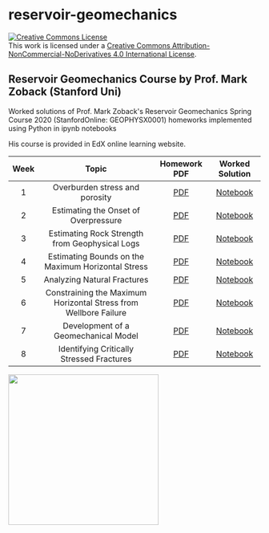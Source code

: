 # reservoir-geomechanics

<a rel="license" href="http://creativecommons.org/licenses/by-nc-nd/4.0/"><img alt="Creative Commons License" style="border-width:0" src="https://i.creativecommons.org/l/by-nc-nd/4.0/88x31.png" /></a><br />This work is licensed under a <a rel="license" href="http://creativecommons.org/licenses/by-nc-nd/4.0/">Creative Commons Attribution-NonCommercial-NoDerivatives 4.0 International License</a>.

## Reservoir Geomechanics Course by Prof. Mark Zoback (Stanford Uni)

Worked solutions of Prof. Mark Zoback's Reservoir Geomechanics Spring Course 2020 (StanfordOnline: GEOPHYSX0001) homeworks implemented using Python in ipynb notebooks

His course is provided in EdX online learning website.

|Week|Topic|Homework PDF|Worked Solution|
|:---:|:---:|:---:|:---:|
|1|Overburden stress and porosity|[PDF](https://github.com/yohanesnuwara/reservoir-geomechanics/blob/master/homework%201/Homework%201_due%2024%20feb.pdf)|[Notebook](https://github.com/yohanesnuwara/reservoir-geomechanics/blob/master/homework%201/homework1.ipynb)|
|2|Estimating the Onset of Overpressure|[PDF](https://github.com/yohanesnuwara/reservoir-geomechanics/blob/master/homework%202/Reservoir_Geomechancis_MOOC_HW_2_2020.pdf)|[Notebook](https://github.com/yohanesnuwara/reservoir-geomechanics/blob/master/homework%202/homework2.ipynb)|
|3|Estimating Rock Strength from Geophysical Logs|[PDF](https://github.com/yohanesnuwara/reservoir-geomechanics/blob/master/homework%203/Reservoir_Geomechanics_MOOC_HW_3_2020.pdf)|[Notebook](https://github.com/yohanesnuwara/reservoir-geomechanics/blob/master/homework%203/homework3_reservoir_geomechanics.ipynb)|
|4|Estimating Bounds on the Maximum Horizontal Stress|[PDF](https://github.com/yohanesnuwara/reservoir-geomechanics/blob/master/homework%204/Reservoir_Geomechanics_MOOC_HW4_2020.pdf)|[Notebook](https://github.com/yohanesnuwara/reservoir-geomechanics/blob/master/homework%204/homework4_reservoir_geomechanics.ipynb)|
|5|Analyzing Natural Fractures|[PDF](https://github.com/yohanesnuwara/reservoir-geomechanics/blob/master/homework%205/Reservoir_Geomechanics_MOOC_HW5_2020.pdf)|[Notebook](https://github.com/yohanesnuwara/reservoir-geomechanics/blob/master/homework%205/homework5_reservoir_geomechanics.ipynb)|
|6|Constraining the Maximum Horizontal Stress from Wellbore Failure|[PDF](https://github.com/yohanesnuwara/reservoir-geomechanics/blob/master/homework%206/Reservoir_Geomechanics_MOOC_HW6_2020.pdf)|[Notebook](https://github.com/yohanesnuwara/reservoir-geomechanics/blob/master/homework%206/homework6_reservoir_geomechanics.ipynb)|
|7|Development of a Geomechanical Model|[PDF](https://github.com/yohanesnuwara/reservoir-geomechanics/blob/master/homework%207/Reservoir_Geomechanics_MOOC_HW7_2020.pdf)|[Notebook](https://github.com/yohanesnuwara/reservoir-geomechanics/blob/master/homework%207/REVISED_homework7_reservoir_geomechanics.ipynb)|
|8|Identifying Critically Stressed Fractures|[PDF](https://github.com/yohanesnuwara/reservoir-geomechanics/blob/master/homework%208/Reservoir_Geomechanics_MOOC_HW8_2020.pdf)|[Notebook](https://github.com/yohanesnuwara/reservoir-geomechanics/blob/master/homework%208/homework8_resgeomech_finally.ipynb)|

<div>
<img src="https://user-images.githubusercontent.com/51282928/76139144-376a1180-6080-11ea-9943-d4ce06ff9608.png" width="300"/>
</div>
